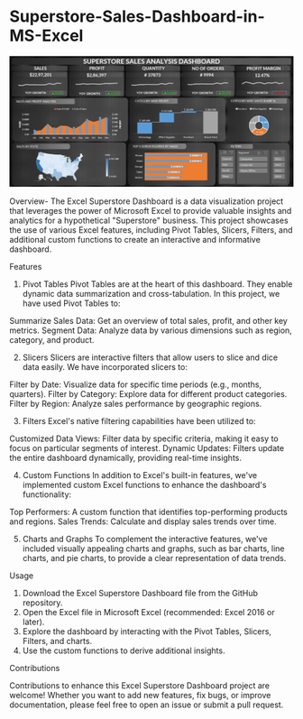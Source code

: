 # Superstore-Sales-Dashboard-in-MS-Excel

![Dashboard Screenshot](https://github.com/apoorvm09/Superstore-Sales-Dashboard-in-MS-Excel/blob/f97d51bc80ec251a3d8cb9553d59c4e0aff51a82/MS%20Excel%20Dashboard%20Screenshot.png)

Overview- The Excel Superstore Dashboard is a data visualization project that leverages the power of Microsoft Excel to provide valuable insights and analytics for a hypothetical "Superstore" business. This project showcases the use of various Excel features, including Pivot Tables, Slicers, Filters, and additional custom functions to create an interactive and informative dashboard.

Features
1. Pivot Tables
Pivot Tables are at the heart of this dashboard. They enable dynamic data summarization and cross-tabulation. In this project, we have used Pivot Tables to:

Summarize Sales Data: Get an overview of total sales, profit, and other key metrics.
Segment Data: Analyze data by various dimensions such as region, category, and product.

2. Slicers
Slicers are interactive filters that allow users to slice and dice data easily. We have incorporated slicers to:

Filter by Date: Visualize data for specific time periods (e.g., months, quarters).
Filter by Category: Explore data for different product categories.
Filter by Region: Analyze sales performance by geographic regions.

3. Filters
Excel's native filtering capabilities have been utilized to:

Customized Data Views: Filter data by specific criteria, making it easy to focus on particular segments of interest.
Dynamic Updates: Filters update the entire dashboard dynamically, providing real-time insights.

4. Custom Functions
In addition to Excel's built-in features, we've implemented custom Excel functions to enhance the dashboard's functionality:

Top Performers: A custom function that identifies top-performing products and regions.
Sales Trends: Calculate and display sales trends over time.

5. Charts and Graphs
To complement the interactive features, we've included visually appealing charts and graphs, such as bar charts, line charts, and pie charts, to provide a clear representation of data trends.

Usage

1. Download the Excel Superstore Dashboard file from the GitHub repository.
2. Open the Excel file in Microsoft Excel (recommended: Excel 2016 or later).
3. Explore the dashboard by interacting with the Pivot Tables, Slicers, Filters, and charts.
4. Use the custom functions to derive additional insights.

Contributions

Contributions to enhance this Excel Superstore Dashboard project are welcome! Whether you want to add new features, fix bugs, or improve documentation, please feel free to open an issue or submit a pull request.
